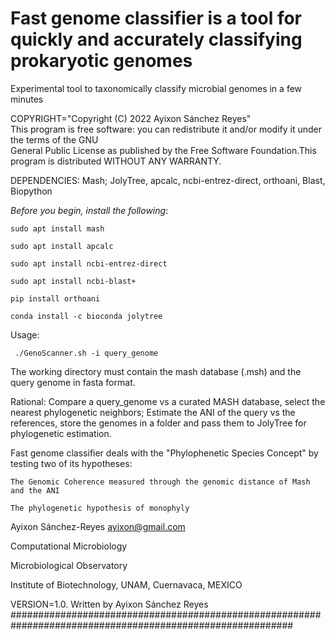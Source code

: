 
# Fast genome classifier is a tool for quickly and accurately classifying prokaryotic genomes

  Experimental tool to taxonomically classify microbial genomes in a few minutes

COPYRIGHT="Copyright (C) 2022 Ayixon Sánchez Reyes"                                                               
This program  is free software:  you can  redistribute it  and/or modify it  under the terms  of the GNU         
General Public License as published by the Free Software Foundation.This program is distributed WITHOUT ANY WARRANTY.                                              
                                                                                                                
DEPENDENCIES: Mash; JolyTree, apcalc, ncbi-entrez-direct, orthoani, Blast, Biopython                               
                                                                                                               
*Before you begin, install the following*:                                                                 

    sudo apt install mash

    sudo apt install apcalc

    sudo apt install ncbi-entrez-direct

    sudo apt install ncbi-blast+ 

    pip install orthoani

    conda install -c bioconda jolytree
         
  Usage:  
  
     ./GenoScanner.sh -i query_genome	

The working directory must contain the mash database (.msh) and the query genome in fasta format. 

Rational: Compare a query_genome vs a curated MASH database, select the nearest phylogenetic neighbors; 
Estimate the ANI of the query vs the references, store the genomes in a folder and pass them to JolyTree for phylogenetic estimation.                                   

Fast genome classifier deals with the "Phylophenetic Species Concept" by testing two of its hypotheses:

    The Genomic Coherence measured through the genomic distance of Mash and the ANI
     
    The phylogenetic hypothesis of monophyly
        
Ayixon Sánchez-Reyes   ayixon@gmail.com 

Computational Microbiology   

Microbiological Observatory 

Institute of Biotechnology, UNAM, Cuernavaca, MEXICO 

VERSION=1.0. Written by Ayixon Sánchez Reyes    
###########################################################################################################               
